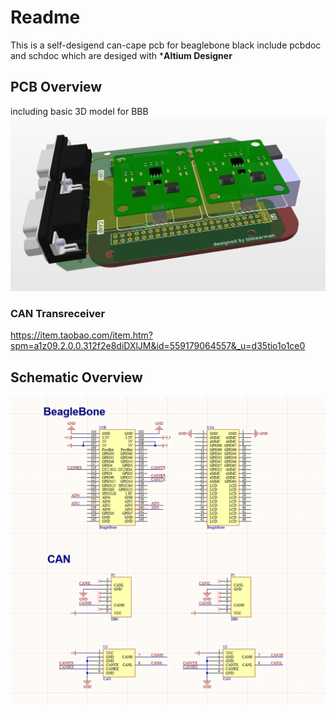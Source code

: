 # Readme 

This is a self-desigend can-cape pcb for beaglebone black
include pcbdoc and schdoc which are desiged with ***Altium Designer**

## PCB Overview
including basic 3D model for BBB
![image](https://github.com/bbbearman/BeagleBoneBasics/blob/main/CAN_Cape_for_BBB/PICs/PCBOverview.jpg)

### CAN Transreceiver
https://item.taobao.com/item.htm?spm=a1z09.2.0.0.312f2e8diDXlJM&id=559179064557&_u=d35tio1o1ce0


## Schematic Overview
![image](https://github.com/bbbearman/BeagleBoneBasics/blob/main/CAN_Cape_for_BBB/PICs/schematic.jpg)

